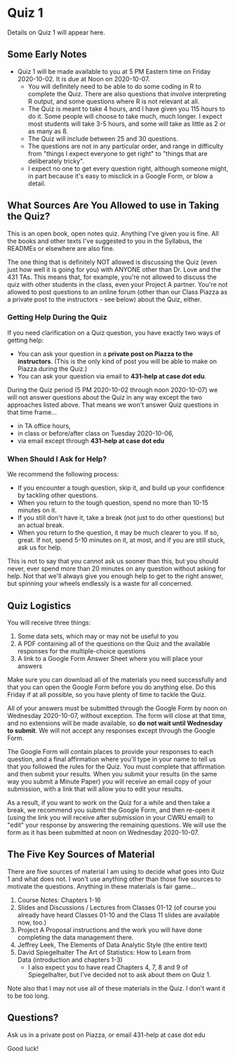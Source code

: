 Quiz 1
================

Details on Quiz 1 will appear here.

## Some Early Notes

- Quiz 1 will be made available to you at 5 PM Eastern time on Friday 2020-10-02. It is due at Noon on 2020-10-07.
    - You will definitely need to be able to do some coding in R to complete the Quiz. There are also questions that involve interpreting R output, and some questions where R is not relevant at all.
    - The Quiz is meant to take 4 hours, and I have given you 115 hours to do it. Some people will choose to take much, much longer. I expect most students will take 3-5 hours, and some will take as little as 2 or as many as 8.
    - The Quiz will include between 25 and 30 questions. 
    - The questions are not in any particular order, and range in difficulty from "things I expect everyone to get right" to "things that are deliberately tricky". 
    - I expect no one to get every question right, although someone might, in part because it's easy to misclick in a Google Form, or blow a detail.
    
## What Sources Are You Allowed to use in Taking the Quiz?

This is an open book, open notes quiz. Anything I've given you is fine. All the books and other texts I've suggested to you in the Syllabus, the READMEs or elsewhere are also fine. 

The one thing that is definitely NOT allowed is discussing the Quiz (even just how well it is going for you) with ANYONE other than Dr. Love and the 431 TAs. This means that, for example, you're not allowed to discuss the quiz with other students in the class, even your Project A partner. You're not allowed to post questions to an online forum (other than our Class Piazza as a private post to the instructors - see below) about the Quiz, either.

### Getting Help During the Quiz

If you need clarification on a Quiz question, you have exactly two ways of getting help:

- You can ask your question in a **private post on Piazza to the instructors**. (This is the only kind of post you will be able to make on Piazza during the Quiz.)
- You can ask your question via email to **431-help at case dot edu**. 

During the Quiz period (5 PM 2020-10-02 through noon 2020-10-07) we will not answer questions about the Quiz in any way except the two approaches listed above. 
That means we won't answer Quiz questions in that time frame...

- in TA office hours,
- in class or before/after class on Tuesday 2020-10-06,
- via email except through **431-help at case dot edu** 

### When Should I Ask for Help?

We recommend the following process: 

- If you encounter a tough question, skip it, and build up your confidence by tackling other questions.
- When you return to the tough question, spend no more than 10-15 minutes on it.
- If you still don't have it, take a break (not just to do other questions) but an actual break.
- When you return to the question, it may be much clearer to you. If so, great. If not, spend 5-10 minutes on it, at most, and if you are still stuck, ask us for help.

This is not to say that you cannot ask us sooner than this, but you should never, ever spend more than 20 minutes on any question without asking for help. Not that we'll always give you enough help to get to the right answer, but spinning your wheels endlessly is a waste for all concerned.

## Quiz Logistics

You will receive three things:

1. Some data sets, which may or may not be useful to you
2. A PDF containing all of the questions on the Quiz and the available responses for the multiple-choice questions
3. A link to a Google Form Answer Sheet where you will place your answers

Make sure you can download all of the materials you need successfully and that you can open the Google Form before you do anything else. Do this Friday if at all possible, so you have plenty of time to tackle the Quiz.

All of your answers must be submitted through the Google Form by noon on Wednesday 2020-10-07, without exception. The form will close at that time, and no extensions will be made available, so **do not wait until Wednesday to submit**. We will not accept any responses except through the Google Form. 

The Google Form will contain places to provide your responses to each question, and a final affirmation where you'll type in your name to tell us that you followed the rules for the Quiz. You must complete that affirmation and then submit your results. When you submit your results (in the same way you submit a Minute Paper) you will receive an email copy of your submission, with a link that will allow you to edit your results.

As a result, if you want to work on the Quiz for a while and then take a break, we recommend you submit the Google Form, and then re-open it (using the link you will receive after submission in your CWRU email) to "edit" your response by answering the remaining questions. We will use the form as it has been submitted at noon on Wednesday 2020-10-07.

## The Five Key Sources of Material

There are five sources of material I am using to decide what goes into Quiz 1 and what does not. I won't use anything other than those five sources to motivate the questions. Anything in these materials is fair game...

1. Course Notes: Chapters 1-16
2. Slides and Discussions / Lectures from Classes 01-12 (of course you already have heard Classes 01-10 and the Class 11 slides are available now, too.)
3. Project A Proposal instructions and the work you will have done completing the data management there.
4. Jeffrey Leek, The Elements of Data Analytic Style (the entire text)
5. David Spiegelhalter The Art of Statistics: How to Learn from Data (introduction and chapters 1-3)
    - I also expect you to have read Chapters 4, 7, 8 and 9 of Spiegelhalter, but I've decided not to ask about them on Quiz 1.

Note also that I may not use all of these materials in the Quiz. I don't want it to be too long. 

## Questions?

Ask us in a private post on Piazza, or email 431-help at case dot edu

Good luck!

